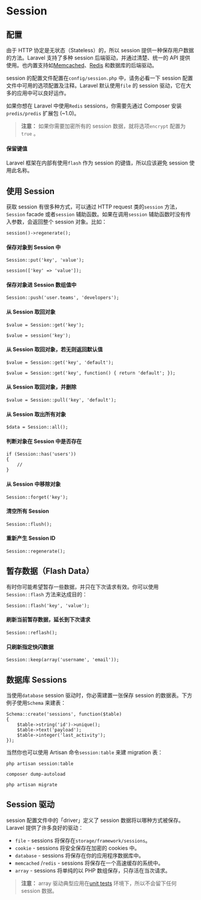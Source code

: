 # Session

## 配置

由于 HTTP 协定是无状态（Stateless）的，所以 session 提供一种保存用户数据的方法。Laravel 支持了多种 session 后端驱动，并通过清楚、统一的 API 提供使用。也内置支持如[Memcached](http://memcached.org)、[Redis](http://redis.io) 和数据库的后端驱动。

session 的配置文件配置在`config/session.php` 中，请务必看一下 session 配置文件中可用的选项配置及注释。Laravel 默认使用`file` 的 session 驱动，它在大多的应用中可以良好运作。

如果你想在 Laravel 中使用`Redis` sessions，你需要先通过 Composer 安装`predis/predis` 扩展包 (~1.0)。

> **注意：** 如果你需要加密所有的 session 数据，就将选项`encrypt` 配置为`true` 。

#### 保留键值

Laravel 框架在内部有使用`flash` 作为 session 的键值，所以应该避免 session 使用此名称。

## 使用 Session

获取 session 有很多种方式，可以通过 HTTP request 类的`session` 方法，`Session` facade 或者`session` 辅助函数。如果在调用`session` 辅助函数时没有传入参数，会返回整个 session 对象。比如：

```
session()->regenerate();
```

#### 保存对象到 Session 中

```
Session::put('key', 'value');

session(['key' => 'value']);
```

#### 保存对象进 Session 数组值中

```
Session::push('user.teams', 'developers');
```

#### 从 Session 取回对象

```
$value = Session::get('key');

$value = session('key');
```

#### 从 Session 取回对象，若无则返回默认值

```
$value = Session::get('key', 'default');

$value = Session::get('key', function() { return 'default'; });
```

#### 从 Session 取回对象，并删除

```
$value = Session::pull('key', 'default');
```

#### 从 Session 取出所有对象

```
$data = Session::all();
```

#### 判断对象在 Session 中是否存在

```
if (Session::has('users'))
{
    //
}
```

#### 从 Session 中移除对象

```
Session::forget('key');
```

#### 清空所有 Session

```
Session::flush();
```

#### 重新产生 Session ID

```
Session::regenerate();
```

## 暂存数据（Flash Data）

有时你可能希望暂存一些数据，并只在下次请求有效。你可以使用`Session::flash` 方法来达成目的：

```
Session::flash('key', 'value');
```

#### 刷新当前暂存数据，延长到下次请求

```
Session::reflash();
```

#### 只刷新指定快闪数据

```
Session::keep(array('username', 'email'));
```

## 数据库 Sessions

当使用`database` session 驱动时，你必需建置一张保存 session 的数据表。下方例子使用`Schema` 来建表：

```
Schema::create('sessions', function($table)
{
    $table->string('id')->unique();
    $table->text('payload');
    $table->integer('last_activity');
});
```

当然你也可以使用 Artisan 命令`session:table` 来建 migration 表：

```
php artisan session:table

composer dump-autoload

php artisan migrate
```

## Session 驱动

session 配置文件中的「driver」定义了 session 数据将以哪种方式被保存。Laravel 提供了许多良好的驱动：

*   `file` - sessions 将保存在`storage/framework/sessions`。
*   `cookie` - sessions 将安全保存在加密的 cookies 中。
*   `database` - sessions 将保存在你的应用程序数据库中。
*   `memcached` /`redis` - sessions 将保存在一个高速缓存的系统中。
*   `array` - sessions 将单纯的以 PHP 数组保存，只存活在当次请求。

> **注意：** array 驱动典型应用在[unit tests](testing.md) 环境下，所以不会留下任何 session 数据。